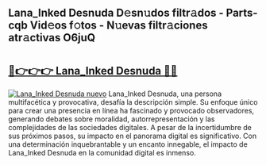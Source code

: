 ## Lana_Inked Desnuda D𝚎sn𝚞dos filtr𝚊dos - Parts-cqb Vid𝚎os f𝚘tos - N𝚞evas filtr𝚊ciones atr𝚊ctivas O6juQ

# <h2><a href="http://mb5gzi.tromn.icu/?c=Lana_Inked+Desnuda">🔗👉👉👉 Lana_Inked Desnuda 🔗🔗</a></h2>

[![Lana_Inked Desnuda nuevo](https://i.imgur.com/pEAQMta.gif)](http://mb5gzi.tromn.icu/?c=Lana_Inked+Desnuda)
Lana_Inked Desnuda, una persona multifacética y provocativa, desafía la descripción simple. Su enfoque único para crear una presencia en línea ha fascinado y provocado observadores, generando debates sobre moralidad, autorrepresentación y las complejidades de las sociedades digitales. A pesar de la incertidumbre de sus próximos pasos, su impacto en el panorama digital es significativo. Con una determinación inquebrantable y un encanto innegable, el impacto de Lana_Inked Desnuda en la comunidad digital es inmenso.
